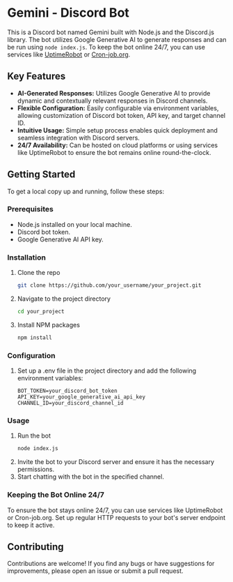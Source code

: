 # Gemini - Discord Bot

This is a Discord bot named Gemini built with Node.js and the Discord.js library. The bot utilizes Google Generative AI to generate responses and can be run using `node index.js`. To keep the bot online 24/7, you can use services like [UptimeRobot](https://uptimerobot.com/) or [Cron-job.org](https://cron-job.org/).

## Key Features

- **AI-Generated Responses:** Utilizes Google Generative AI to provide dynamic and contextually relevant responses in Discord channels.
- **Flexible Configuration:** Easily configurable via environment variables, allowing customization of Discord bot token, API key, and target channel ID.
- **Intuitive Usage:** Simple setup process enables quick deployment and seamless integration with Discord servers.
- **24/7 Availability:** Can be hosted on cloud platforms or using services like UptimeRobot to ensure the bot remains online round-the-clock.

## Getting Started

To get a local copy up and running, follow these steps:

### Prerequisites

- Node.js installed on your local machine.
- Discord bot token.
- Google Generative AI API key.

### Installation

1. Clone the repo
   ```sh
   git clone https://github.com/your_username/your_project.git
2. Navigate to the project directory
   ```sh
   cd your_project
3. Install NPM packages
    ```sh
    npm install
    
### Configuration

1. Set up a .env file in the project directory and add the following environment variables:
    ```env
    BOT_TOKEN=your_discord_bot_token
    API_KEY=your_google_generative_ai_api_key
    CHANNEL_ID=your_discord_channel_id

### Usage

1. Run the bot
    ```sh
    node index.js

2. Invite the bot to your Discord server and ensure it has the necessary permissions.
3. Start chatting with the bot in the specified channel.

### Keeping the Bot Online 24/7

To ensure the bot stays online 24/7, you can use services like UptimeRobot or Cron-job.org. Set up regular HTTP requests to your bot's server endpoint to keep it active.

## Contributing

Contributions are welcome! If you find any bugs or have suggestions for improvements, please open an issue or submit a pull request.
